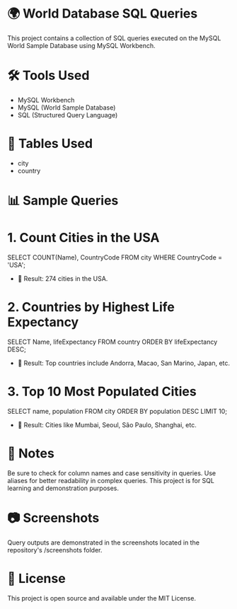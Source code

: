 # 🌍 World Database SQL Queries

This project contains a collection of SQL queries executed on the MySQL World Sample Database using MySQL Workbench.

# 🛠 Tools Used

- MySQL Workbench
- MySQL (World Sample Database)
- SQL (Structured Query Language)
  
# 📁 Tables Used

- city
- country
  
# 📊 Sample Queries

# 1. Count Cities in the USA
SELECT COUNT(Name), CountryCode
FROM city
WHERE CountryCode = 'USA';
- 📌 Result: 274 cities in the USA.

# 2. Countries by Highest Life Expectancy
SELECT Name, lifeExpectancy
FROM country
ORDER BY lifeExpectancy DESC;
- 📌 Result: Top countries include Andorra, Macao, San Marino, Japan, etc.

# 3. Top 10 Most Populated Cities
SELECT name, population
FROM city
ORDER BY population DESC
LIMIT 10;
- 📌 Result: Cities like Mumbai, Seoul, São Paulo, Shanghai, etc.

# 📌 Notes

Be sure to check for column names and case sensitivity in queries.
Use aliases for better readability in complex queries.
This project is for SQL learning and demonstration purposes.
# 📷 Screenshots

Query outputs are demonstrated in the screenshots located in the repository's /screenshots folder.

# 📄 License

This project is open source and available under the MIT License.












